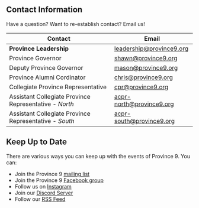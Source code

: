 ## Contact Information

Have a question? Want to re-establish contact? Email us!

| Contact | Email |
| ------- | ----- |
| **Province Leadership** | [leadership@province9.org](mailto:leadership@province9.org)
| Province Governor | [shawn@province9.org](mailto:shawn@province9.org)
| Deputy Province Governor | [mason@province9.org](mailto:mason@province9.org)
| Province Alumni Cordinator | [chris@province9.org](mailto:chris@province9.org)
| Collegiate Province Representative | [cpr@province9.org](mailto:crp@province9.org)
| Assistant Collegiate Province Representative - *North* | [acpr-north@province9.org](mailto:acpr-north@province9.org)
| Assistant Collegiate Province Representative - *South* | [acpr-south@province9.org](mailto:acpr-south@province9.org)

## Keep Up to Date

There are various ways you can keep up with the events of Province 9. 
You can:

* Join the Province 9 [mailing list](https://forms.gle/vo5VY5LWzWFny7if9)
* Join the Province 9 [Facebook group](https://www.facebook.com/groups/15740270162)
* Follow us on [Instagram](https://instagram.com/province9sinfonia)
* Join our [Discord Server](https://discord.gg/GmPHETj7EF)
* Follow our [RSS Feed](../../feed_rss_updated.xml)
